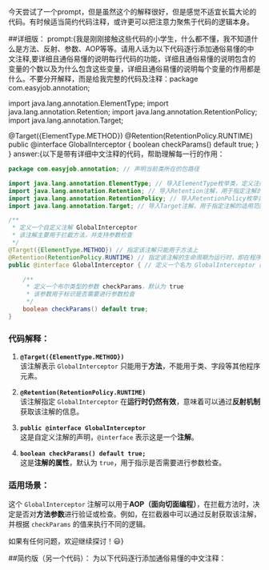 今天尝试了一个prompt，但是虽然这个的解释很好，但是感觉不适宜长篇大论的代码。有时候适当简约代码注释，或许更可以把注意力聚焦于代码的逻辑本身。

##详细版：
prompt:{我是刚刚接触这些代码的小学生，什么都不懂，我不知道什么是方法、反射、参数、AOP等等。请用人话为以下代码逐行添加通俗易懂的中文注释,要详细且通俗易懂的说明每行代码的功能，详细且通俗易懂的说明包含的变量的个数以及为什么包含这些变量，详细且通俗易懂的说明每个变量的作用都是什么。不要分开解释，而是给我完整的代码及注释：package com.easyjob.annotation;

import java.lang.annotation.ElementType;
import java.lang.annotation.Retention;
import java.lang.annotation.RetentionPolicy;
import java.lang.annotation.Target;

@Target({ElementType.METHOD})
@Retention(RetentionPolicy.RUNTIME)
public @interface GlobalInterceptor {
    boolean checkParams() default true;
}
}
answer:{以下是带有详细中文注释的代码，帮助理解每一行的作用：

```java
package com.easyjob.annotation; // 声明当前类所在的包路径

import java.lang.annotation.ElementType; // 导入ElementType枚举类，定义注解可以应用的程序元素类型
import java.lang.annotation.Retention; // 导入Retention注解，用于指定注解的保留策略
import java.lang.annotation.RetentionPolicy; // 导入RetentionPolicy枚举类，定义注解的生命周期
import java.lang.annotation.Target; // 导入Target注解，用于指定注解的适用范围

/**
 * 定义一个自定义注解 GlobalInterceptor
 * 该注解主要用于拦截方法，并支持参数检查
 */
@Target({ElementType.METHOD}) // 指定该注解只能用于方法上
@Retention(RetentionPolicy.RUNTIME) // 指定该注解的生命周期为运行时，即在程序运行时仍然存在
public @interface GlobalInterceptor { // 定义一个名为 GlobalInterceptor 的自定义注解

    /**
     * 定义一个布尔类型的参数 checkParams，默认为 true
     * 该参数用于标识是否需要进行参数检查
     */
    boolean checkParams() default true;
}
```

### 代码解释：
1. **`@Target({ElementType.METHOD})`**  
   该注解表示 `GlobalInterceptor` 只能用于**方法**，不能用于类、字段等其他程序元素。

2. **`@Retention(RetentionPolicy.RUNTIME)`**  
   该注解指定 `GlobalInterceptor` 在**运行时仍然有效**，意味着可以通过**反射机制**获取该注解的信息。

3. **`public @interface GlobalInterceptor`**  
   这是自定义注解的声明，`@interface` 表示这是一个**注解**。

4. **`boolean checkParams() default true;`**  
   这是**注解的属性**，默认为 `true`，用于指示是否需要进行参数检查。

### 适用场景：
这个 `GlobalInterceptor` 注解可以用于**AOP（面向切面编程）**，在拦截方法时，决定是否对**方法参数**进行验证或检查。例如，在拦截器中可以通过反射获取该注解，并根据 `checkParams` 的值来执行不同的逻辑。

如果有任何问题，欢迎继续探讨！😃}


##简约版（另一个代码）：
为以下代码逐行添加通俗易懂的中文注释：